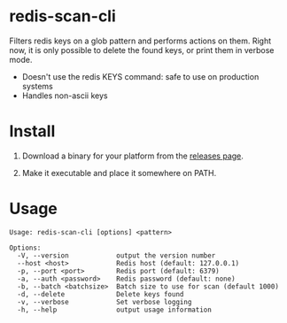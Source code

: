 # redis-scan-cli

Filters redis keys on a glob pattern and performs actions on them. Right now, it is only possible to delete the found keys, or print them in verbose mode.

* Doesn't use the redis KEYS command: safe to use on production systems
* Handles non-ascii keys

# Install

1. Download a binary for your platform from the [releases page](https://github.com/miklosn/redis-scan-cli/releases).

2. Make it executable and place it somewhere on PATH.

# Usage

```
Usage: redis-scan-cli [options] <pattern>

Options:
  -V, --version            output the version number
  --host <host>            Redis host (default: 127.0.0.1)
  -p, --port <port>        Redis port (default: 6379)
  -a, --auth <password>    Redis password (default: none)
  -b, --batch <batchsize>  Batch size to use for scan (default 1000)
  -d, --delete             Delete keys found
  -v, --verbose            Set verbose logging
  -h, --help               output usage information
  ```
